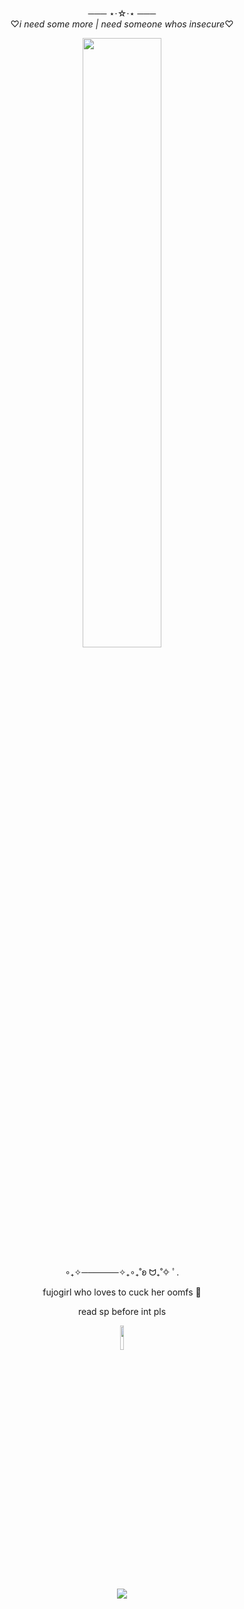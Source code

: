 <div align="center"> 

 ─── ⋆⋅☆⋅⋆ ───          
 ♡*i need some more | need someone whos insecure*♡
 
<img width="50%" src="https://i.postimg.cc/LXJFzGYh/IMG-1247.jpg"> 

∘₊✧──────✧₊∘₊˚ʚ ᗢ₊˚✧ ﾟ.
 <br>
 
 fujogirl who loves to cuck her oomfs 🫶
 
 read sp before int pls 
 
 <img width="10%" src="https://i.postimg.cc/RZw700gX/IMG-1245.jpg"> 
<br>





<br>![](https://komarev.com/ghpvc/?username=sadser0&label=visitors+++&color=2d2f59)
<br>



 

 </div>
























</div>
